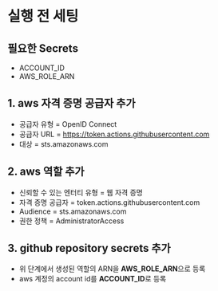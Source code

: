 # 실행 전 세팅
## 필요한 Secrets
* ACCOUNT_ID
* AWS_ROLE_ARN

## 1. aws 자격 증명 공급자 추가
* 공급자 유형 = OpenID Connect
* 공급자 URL = https://token.actions.githubusercontent.com
* 대상 = sts.amazonaws.com

## 2. aws 역할 추가
* 신뢰할 수 있는 엔터티 유형 = 웹 자격 증명
* 자격 증명 공급자 = token.actions.githubusercontent.com
* Audience = sts.amazonaws.com
* 권한 정책 = AdministratorAccess

## 3. github repository secrets 추가
* 위 단계에서 생성된 역할의 ARN을 **AWS_ROLE_ARN**으로 등록
* aws 계정의 account id를 **ACCOUNT_ID**로 등록
